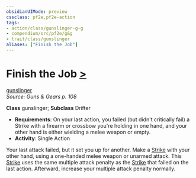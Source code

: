 ```yaml
---
obsidianUIMode: preview
cssclass: pf2e,pf2e-action
tags:
- action/class/gunslinger-g-g
- compendium/src/pf2e/g&g
- trait/class/gunslinger
aliases: ["Finish the Job"]
---
```

# Finish the Job [>](chapter-9-playing-the-game.md#Actions "Single Action")
[gunslinger](rules/traits/gunslinger-g-g.md)  
*Source: Guns & Gears p. 108*  

**Class** gunslinger; **Subclass** Drifter
- **Requirements**: On your last action, you failed (but didn't critically fail) a Strike with a firearm or crossbow you're holding in one hand, and your other hand is either wielding a melee weapon or empty.
- **Activity**: Single Action

Your last attack failed, but it set you up for another. Make a [Strike](strike.md) with your other hand, using a one-handed melee weapon or unarmed attack. This [Strike](strike.md) uses the same multiple attack penalty as the [Strike](strike.md) that failed on the last action. Afterward, increase your multiple attack penalty normally.